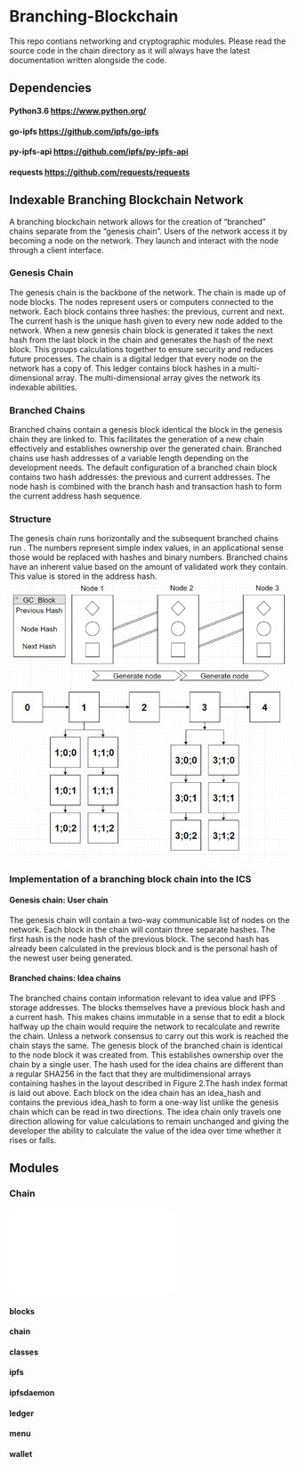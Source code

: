 # Branching-Blockchain
This repo contians networking and cryptographic modules. Please read the source code in the chain directory as it will always have the latest documentation written alongside the code. 


## Dependencies
#### Python3.6 https://www.python.org/
#### go-ipfs https://github.com/ipfs/go-ipfs
#### py-ipfs-api https://github.com/ipfs/py-ipfs-api
#### requests https://github.com/requests/requests

## Indexable Branching Blockchain Network
A branching blockchain network allows for the creation of “branched” chains separate from the “genesis chain”. Users of the network access it by becoming a node on the network. They launch and interact with the node through a client interface. 
### Genesis Chain
The genesis chain is the backbone of the network. The chain is made up of node blocks. The nodes represent users or computers connected to the network. Each block contains three hashes: the previous, current and next. The current hash is the unique hash given to every new node added to the network.  When a new genesis chain block is generated it takes the next hash from the last block in the chain and generates the hash of the next block. This groups calculations together to ensure security and reduces future processes. The chain is a digital ledger that every node on the network has a copy of. This ledger contains block hashes in a multi-dimensional array. The multi-dimensional array gives the network its indexable abilities. 
### Branched Chains
Branched chains contain a genesis block identical the block in the genesis chain they are linked to. This facilitates the generation of a new chain effectively and establishes ownership over the generated chain. Branched chains use hash addresses of a variable length depending on the development needs. The default configuration of a branched chain block contains two hash addresses: the previous and current addresses. The node hash is combined with the branch hash and transaction hash to form the current address hash sequence. 
### Structure 
The genesis chain runs horizontally and the subsequent branched chains run . The numbers represent simple index values, in an applicational sense those would be replaced with hashes and binary numbers. Branched chains have an inherent value based on the amount of validated work they contain. This value is stored in the address hash. 
![alt text](media/gc.PNG)
![alt text](media/bbci.PNG)

### Implementation of a branching block chain into the ICS
#### Genesis chain: User chain
The genesis chain will contain a two-way communicable list of nodes on the network. Each block in the chain will contain three separate hashes. The first hash is the node hash of the previous block. The second hash has already been calculated in the previous block and is the personal hash of the newest user being generated. 
#### Branched chains: Idea chains
The branched chains contain information relevant to idea value and IPFS storage addresses. The blocks themselves have a previous block hash and a current hash. This makes chains immutable in a sense that to edit a block halfway up the chain would require the network to recalculate and rewrite the chain. Unless a network consensus to carry out this work is reached the chain stays the same.  The genesis block of the branched chain is identical to the node block it was created from. This establishes ownership over the chain by a single user. The hash used for the idea chains are different than a regular SHA256 in the fact that they are multidimensional arrays containing hashes in the layout described in Figure 2.The hash index format is laid out above. Each block on the idea chain has an idea_hash and contains the previous idea_hash to form a one-way list unlike the genesis chain which can be read in two directions. The idea chain only travels one direction allowing for value calculations to remain unchanged and giving the developer the ability to calculate the value of the idea over time whether it rises or falls. 

## Modules
### Chain
#### ![_client](chain/_client.py)
#### blocks
#### chain
#### classes
#### ipfs 
#### ipfsdaemon
#### ledger 
#### menu
#### wallet